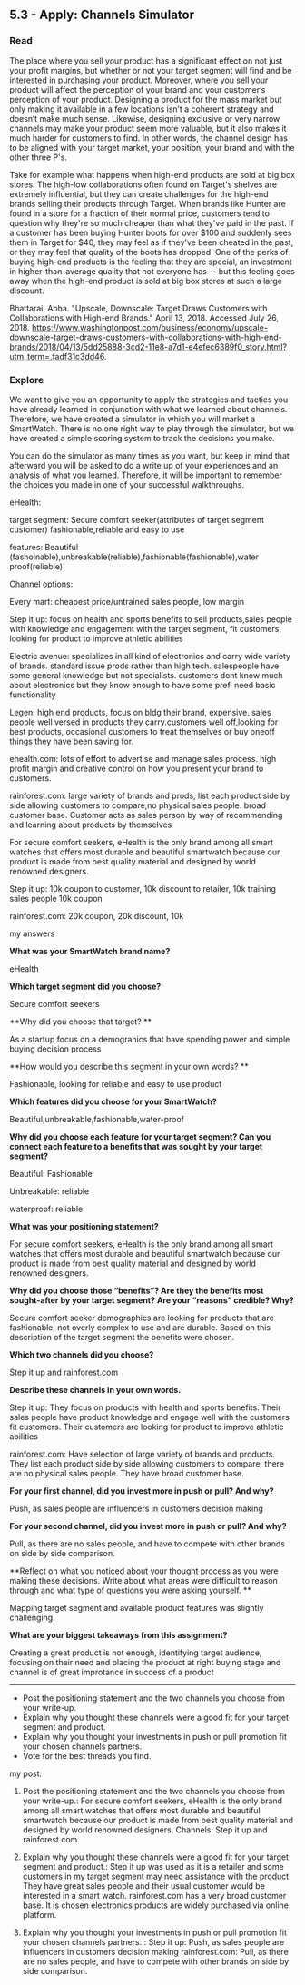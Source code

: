 ## 5.3 - Apply: Channels Simulator

### Read

The place where you sell your product has a significant effect on not just your profit margins, but whether or not your target segment will find and be interested in purchasing your product. Moreover, where you sell your product will affect the perception of your brand and your customer’s perception of your product. Designing a product for the mass market but only making it available in a few locations isn’t a coherent strategy and doesn’t make much sense. Likewise, designing exclusive or very narrow channels may make your product seem more valuable, but it also makes it much harder for customers to find. In other words, the channel design has to be aligned with your target market, your position, your brand and with the other three P's.



Take for example what happens when high-end products are sold at big box stores. The high-low collaborations often found on Target's shelves are extremely influential, but they can create challenges for the high-end brands selling their products through Target. When brands like Hunter are found in a store for a fraction of their normal price, customers tend to question why they're so much cheaper than what they've paid in the past. If a customer has been buying Hunter boots for over $100 and suddenly sees them in Target for $40, they may feel as if they’ve been cheated in the past, or they may feel that quality of the boots has dropped. One of the perks of buying high-end products is the feeling that they are special, an investment in higher-than-average quality that not everyone has -- but this feeling goes away when the high-end product is sold at big box stores at such a large discount.

Bhattarai, Abha. "Upscale, Downscale: Target Draws Customers with Collaborations with High-end Brands." April 13, 2018. Accessed July 26, 2018. https://www.washingtonpost.com/business/economy/upscale-downscale-target-draws-customers-with-collaborations-with-high-end-brands/2018/04/13/5dd25888-3cd2-11e8-a7d1-e4efec6389f0_story.html?utm_term=.fadf31c3dd46.

### Explore

We want to give you an opportunity to apply the strategies and tactics you have already learned in conjunction with what we learned about channels. Therefore, we have created a simulator in which you will market a SmartWatch. There is no one right way to play through the simulator, but we have created a simple scoring system to track the decisions you make.



You can do the simulator as many times as you want, but keep in mind that afterward you will be asked to do a write up of your experiences and an analysis of what you learned. Therefore, it will be important to remember the choices you made in one of your successful walkthroughs.

eHealth:

target segment: Secure comfort seeker(attributes of target segment customer) fashionable,reliable and easy to use

features: Beautiful (fashoinable),unbreakable(reliable),fashionable(fashionable),water proof(reliable)



Channel options: 

Every mart: cheapest price/untrained sales people, low margin

Step it up: focus on health and sports benefits to sell products,sales people with knowledge and engagement with the target segment, fit customers, looking for product to improve athletic abilities

Electric avenue: specializes in all kind of electronics and carry wide variety of brands. standard issue prods rather than high tech. salespeople have some general knowledge but not specialists. customers dont know much about electronics but they know enough to have some pref. need basic functionality

Legen: high end products, focus on bldg their brand, expensive. sales people well versed in products they carry.customers well off,looking for best products, occasional customers to treat themselves or buy oneoff things they have been saving for.

ehealth.com: lots of effort to advertise and manage sales process. high profit margin and creative control on how you present your brand to customers.

rainforest.com: large variety of brands and prods, list each product side by side allowing customers to compare,no physical sales people. broad customer base. Customer acts as sales person by way of recommending and learning about products by themselves

For secure comfort seekers, eHealth is the only brand among all smart watches that offers most durable and beautiful smartwatch because our product is made from best quality material and designed by world renowned designers.

Step it up: 10k coupon to customer, 10k discount to retailer, 10k training sales people 10k coupon

rainforest.com: 20k coupon, 20k discount, 10k



my answers

**What was your SmartWatch brand name?**  

eHealth

**Which target segment did you choose?**  

Secure comfort seekers

**Why did you choose that target? ** 

As a startup focus on a demograhics that have spending power and simple buying decision process

**How would you describe this segment in your own words? ** 

Fashionable, looking for reliable and easy to use product

**Which features did you choose for your SmartWatch?** 

Beautiful,unbreakable,fashionable,water-proof

**Why did you choose each feature for your target segment?  Can you connect each
feature to a benefits that was sought by your target segment?**

Beautiful: Fashionable

Unbreakable: reliable

waterproof: reliable

**What was your positioning statement?** 

For secure comfort seekers, eHealth is the only brand among all smart watches that offers most durable and beautiful smartwatch because our product is made from best quality material and designed by world renowned designers.

**Why did you choose those “benefits”?  Are they the benefits most sought-after
by your target segment?  Are your “reasons” credible?  Why?** 

Secure comfort seeker demographics are looking for products that are fashionable, not overly complex to use and are durable. Based on this description of the target segment the benefits were chosen.

**Which two channels did you choose?** 

Step it up and rainforest.com

**Describe these channels in your own words.**

Step it up:  They focus on products with health and sports benefits. Their sales people have product knowledge and engage well with the customers fit customers. Their customers are looking for product to improve athletic abilities

rainforest.com: Have selection of large variety of brands and products. They list each product side by side allowing customers to compare, there are no physical sales people. They have broad customer base.



**For your first channel, did you invest more in push or pull? And why?** 

Push, as sales people are influencers in customers decision making

**For your second channel, did you invest more in push or pull? And why?** 

Pull, as there are no sales people, and have to compete with other brands on side by side comparison.

**Reflect on what you noticed about your thought process as you were making these decisions. Write about what areas were difficult to reason through and what type of questions you were asking yourself. ** 

Mapping target segment and available product features was slightly challenging. 

**What are your biggest takeaways from this assignment?**

Creating a great product is not enough, identifying target audience, focusing on their need and placing the product at right buying stage and channel is of great improtance in success of a product

--------------

- Post the positioning statement and the two channels you choose from your write-up.
- Explain why you thought these channels were a good fit for your target segment and product.
- Explain why you thought your investments in push or pull promotion fit your chosen channels partners. 
- Vote for the best threads you find.

my post:

1. Post the positioning statement and the two channels you choose from your write-up.:
For secure comfort seekers, eHealth is the only brand among all smart watches that offers most durable and beautiful smartwatch because our product is made from best quality material and designed by world renowned designers.
Channels: Step it up and rainforest.com

2. Explain why you thought these channels were a good fit for your target segment and product.:
Step it up was used as it is a retailer and some customers in my target segment may need assistance with the product. They have great sales people and their usual customer would be interested in a smart watch.
rainforest.com has a very broad customer base. It is chosen electronics products are widely purchased via online platform.

3. Explain why you thought your investments in push or pull promotion fit your chosen channels partners. :
Step it up: Push, as sales people are influencers in customers decision making
rainforest.com: Pull, as there are no sales people, and have to compete with other brands on side by side comparison.